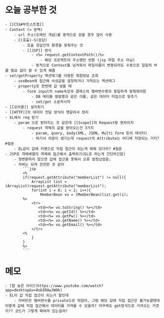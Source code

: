 # 오늘 공부한 것
	- [[CSS#부트스트랩]] 
	- Context (= 문맥)
		- url 주소(도메인 개념)를 동적으로 얻을 경우 많이 사용
		- C(호출)-S(응답)
			- 호출 응답간의 환경을 맞춰주는 것
			- [[JSP]] 방식
				- <%= request.getContextPath()/%>
					- 해당 프로젝트의 주소명만 반환 (jsp 파일 주소 아님)
				- 동적으로 Context를 넘겨줘서 파일이름이 변동되어도 수동으로 일일히 바꿀 필요 없이 쓸 수 있게 해줌
	- set/getProperty 액션태그를 이용한 회원정보 조회
		- useBean에 접근해 속성값을 설정하거나 가져오는 액션태그
		- property로 한번에 값 넣을 때
			- form input의 name속성과 클래스의 멤버변수명과 동일하게 맞춰줘야함
				- DB 테이블 칼럼명과 같은 이름, 같은 데이터 타입으로 맞추기
				- set/get 소문자시작
	- [[오라클]] 설치하기
	- [[HTTP]]의 데이터 전달 방식이 헷갈려서 정리
	- EL에서 req 받기
		- param 으로 받아지는 것 같은데 [[Scope]]의 Request랑 뭔차이지
			- request 객체의 값을 받아오는건 3가지 
				- param, query, body(XML, JSON, Multi Form 등의 데이터)
				- 여기서 의문이 생기는데 request의 Attribute는 어디에 저장되는 거지? #질문 
		- EL같이 값에 키명으로 직접 접근이 되는게 뭐뭐 있더라? #질문 
	- JSP로 객체배열의 객체에 접근해서 출력하기(EL로 하는게 간단하긴함)
		- 형변환하지 않으면 값에 접근을 못해서 오류 엄청났었음; 
		- 자바는 되게 깐깐한 것 같아
			```jsp
			<%
			if(request.getAttribute("memberList") != null){		
				ArrayList list = (ArrayList)request.getAttribute("memberList");
				for(int i = 0; i < 2; i++){
					MemberBean vo = (MemberBean)list.get(i);
			%>
				<tr>
				   <td><%= vo.toString() %></td>
				   <td><%= vo.getId() %></td>
				   <td><%= vo.getPw() %></td>
				   <td><%= vo.getName() %></td>
				   <td><%= vo.getEmail() %></td>
				</tr>
			<%
				}
			}
			%>
			```

# 메모
	- [말 늦은 아이](https://www.youtube.com/watch?app=desktop&v=8obIRAwJW9k)
	- EL이 값 직접 접근이 되는거 말인데
		- 자바빈은 멤버변수를 private으로 하잖아, 그럼 해당 값에 직접 접근은 불가능할텐데 어떻게 값에 직접 접근해서 데이터를 가져올 수 있을까? 아무래도 get방식으로 가져오는 거겟지?? 코드가 그렇게 짜여져 있는걸까?